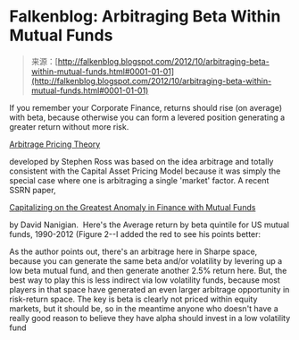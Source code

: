 <!--yml
category: 未分类
date: 2024-05-12 20:20:07
-->

# Falkenblog: Arbitraging Beta Within Mutual Funds

> 来源：[http://falkenblog.blogspot.com/2012/10/arbitraging-beta-within-mutual-funds.html#0001-01-01](http://falkenblog.blogspot.com/2012/10/arbitraging-beta-within-mutual-funds.html#0001-01-01)

If you remember your Corporate Finance, returns should rise (on average) with beta, because otherwise you can form a levered position generating a greater return without more risk.

[Arbitrage Pricing Theory](http://en.wikipedia.org/wiki/Arbitrage_pricing_theory)

developed by Stephen Ross was based on the idea arbitrage and totally consistent with the Capital Asset Pricing Model because it was simply the special case where one is arbitraging a single 'market' factor. A recent SSRN paper,

[Capitalizing on the Greatest Anomaly in Finance with Mutual Funds](http://papers.ssrn.com/sol3/papers.cfm?abstract_id=2141460)

by David Nanigian.  Here's the Average return by beta quintile for US mutual funds, 1990-2012 (Figure 2--I added the red to see his points better:

As the author points out, there's an arbitrage here in Sharpe space, because you can generate the same beta and/or volatility by levering up a low beta mutual fund, and then generate another 2.5% return here. But, the best way to play this is less indirect via low volatility funds, because most players in that space have generated an even larger arbitrage opportunity in risk-return space. The key is beta is clearly not priced within equity markets, but it should be, so in the meantime anyone who doesn't have a really good reason to believe they have alpha should invest in a low volatility fund